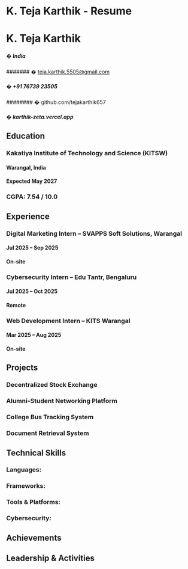 # K. Teja Karthik - Resume

# K. Teja Karthik
##### �  India
####### �  teja.karthik.5505@gmail.com
##### �  +91 76739 23505
######## �  github.com/tejakarthik657
##### �  karthik-zeta.vercel.app
## Education
### Kakatiya Institute of Technology and Science (KITSW)
#### Warangal, India
#### Expected May 2027
### CGPA:  7.54 / 10.0
## Experience
### Digital Marketing Intern  – SVAPPS Soft Solutions, Warangal
#### Jul 2025 – Sep 2025
#### On-site
### Cybersecurity Intern  – Edu Tantr, Bengaluru
#### Jul 2025 – Oct 2025
#### Remote
### Web Development Intern  – KITS Warangal
#### Mar 2025 – Aug 2025
#### On-site
## Projects
### Decentralized Stock Exchange
### Alumni-Student Networking Platform
### College Bus Tracking System
### Document Retrieval System
## Technical Skills
### Languages:
### Frameworks:
### Tools & Platforms:
### Cybersecurity:
## Achievements
## Leadership & Activities
